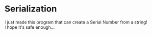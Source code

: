 # Serialization
I just made this program that can create a Serial Number from a string!\
I hope it's safe enough...